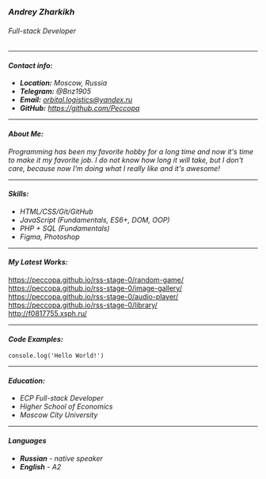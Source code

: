 ### *Andrey Zharkikh*
###### Full-stack Developer
___

#### *Contact info:*
* ***Location:** Moscow, Russia*
* ***Telegram:** @Bnz1905*
* ***Email:** orbital.logistics@yandex.ru*
* ***GitHub:** https://github.com/Peccopa*

___

#### *About Me:*
*Programming has been my favorite hobby for a long time and now it's time to make it my favorite job. I do not know how long it will take, but I don't care, because now I'm doing what I really like and it's awesome!*

___

#### *Skills:*
* *HTML/CSS/Git/GitHub*
* *JavaScript (Fundamentals, ES6+, DOM, OOP)*
* *PHP + SQL (Fundamentals)*
* *Figma, Photoshop*

___

#### *My Latest Works:*
<https://peccopa.github.io/rss-stage-0/random-game/>  
<https://peccopa.github.io/rss-stage-0/image-gallery/>  
<https://peccopa.github.io/rss-stage-0/audio-player/>  
<https://peccopa.github.io/rss-stage-0/library/>  
<http://f0817755.xsph.ru/>

___

#### *Code Examples:*
`console.log('Hello World!')`

___

#### *Education:*
* *ECP Full-stack Developer*
* *Higher School of Economics*
* *Moscow City University*

___

#### *Languages*
* ***Russian** - native speaker*
* ***English** - A2*
